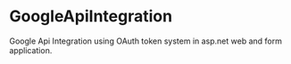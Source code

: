 # GoogleApiIntegration
Google Api Integration using OAuth token system in asp.net web and form application.
